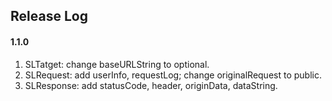 ## Release Log

#### 1.1.0

1. SLTatget: change baseURLString to optional.
2. SLRequest: add userInfo, requestLog; change originalRequest to public.
3. SLResponse: add statusCode, header, originData, dataString.
